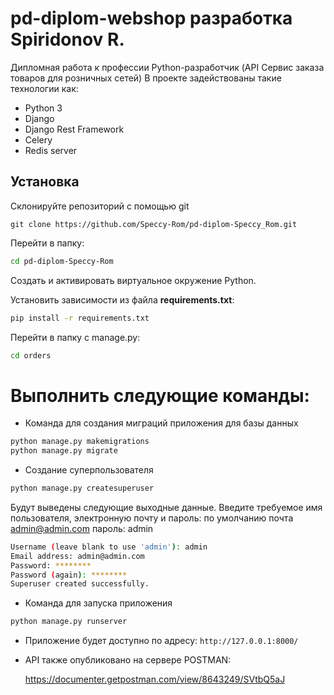 # pd-diplom-webshop разработка Spiridonov R.
Дипломная работа к профессии Python-разработчик (API Сервис заказа товаров для розничных сетей)
В проекте задействованы такие технологии как:
* Python 3
* Django
* Django Rest Framework
* Celery
* Redis server
## Установка

Склонируйте репозиторий с помощью git

    git clone https://github.com/Speccy-Rom/pd-diplom-Speccy_Rom.git
Перейти в папку:
```bash
cd pd-diplom-Speccy-Rom
```
Создать и активировать виртуальное окружение Python.

Установить зависимости из файла **requirements.txt**:
```bash
pip install -r requirements.txt
```
Перейти в папку с manage.py:
```bash
cd orders
```
# Выполнить следующие команды:

* Команда для создания миграций приложения для базы данных
```bash
python manage.py makemigrations
python manage.py migrate
```
* Создание суперпользователя
```bash
python manage.py createsuperuser
```
Будут выведены следующие выходные данные. Введите требуемое имя пользователя, электронную почту и пароль:
по умолчанию почта admin@admin.com пароль: admin
```bash
Username (leave blank to use 'admin'): admin
Email address: admin@admin.com
Password: ********
Password (again): ********
Superuser created successfully.
```
* Команда для запуска приложения
```bash
python manage.py runserver
```
* Приложение будет доступно по адресу: `http://127.0.0.1:8000/`
* API также опубликовано на сервере POSTMAN:

    https://documenter.getpostman.com/view/8643249/SVtbQ5aJ